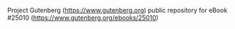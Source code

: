 Project Gutenberg (https://www.gutenberg.org) public repository for eBook #25010 (https://www.gutenberg.org/ebooks/25010)
